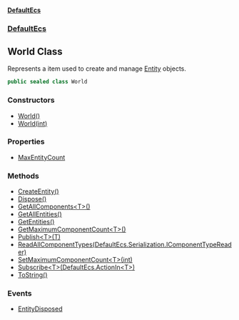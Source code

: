 #### [DefaultEcs](./index.md 'index')
### [DefaultEcs](./DefaultEcs.md 'DefaultEcs')
## World Class
Represents a item used to create and manage [Entity](./DefaultEcs-Entity.md 'DefaultEcs.Entity') objects.  
```C#
public sealed class World
```
### Constructors
- [World()](./DefaultEcs-World-World().md 'DefaultEcs.World.World()')
- [World(int)](./DefaultEcs-World-World(int).md 'DefaultEcs.World.World(int)')
### Properties
- [MaxEntityCount](./DefaultEcs-World-MaxEntityCount.md 'DefaultEcs.World.MaxEntityCount')
### Methods
- [CreateEntity()](./DefaultEcs-World-CreateEntity().md 'DefaultEcs.World.CreateEntity()')
- [Dispose()](./DefaultEcs-World-Dispose().md 'DefaultEcs.World.Dispose()')
- [GetAllComponents&lt;T&gt;()](./DefaultEcs-World-GetAllComponents-T-().md 'DefaultEcs.World.GetAllComponents&lt;T&gt;()')
- [GetAllEntities()](./DefaultEcs-World-GetAllEntities().md 'DefaultEcs.World.GetAllEntities()')
- [GetEntities()](./DefaultEcs-World-GetEntities().md 'DefaultEcs.World.GetEntities()')
- [GetMaximumComponentCount&lt;T&gt;()](./DefaultEcs-World-GetMaximumComponentCount-T-().md 'DefaultEcs.World.GetMaximumComponentCount&lt;T&gt;()')
- [Publish&lt;T&gt;(T)](./DefaultEcs-World-Publish-T-(T).md 'DefaultEcs.World.Publish&lt;T&gt;(T)')
- [ReadAllComponentTypes(DefaultEcs.Serialization.IComponentTypeReader)](./DefaultEcs-World-ReadAllComponentTypes(DefaultEcs-Serialization-IComponentTypeReader).md 'DefaultEcs.World.ReadAllComponentTypes(DefaultEcs.Serialization.IComponentTypeReader)')
- [SetMaximumComponentCount&lt;T&gt;(int)](./DefaultEcs-World-SetMaximumComponentCount-T-(int).md 'DefaultEcs.World.SetMaximumComponentCount&lt;T&gt;(int)')
- [Subscribe&lt;T&gt;(DefaultEcs.ActionIn&lt;T&gt;)](./DefaultEcs-World-Subscribe-T-(DefaultEcs-ActionIn-T-).md 'DefaultEcs.World.Subscribe&lt;T&gt;(DefaultEcs.ActionIn&lt;T&gt;)')
- [ToString()](./DefaultEcs-World-ToString().md 'DefaultEcs.World.ToString()')
### Events
- [EntityDisposed](./DefaultEcs-World-EntityDisposed.md 'DefaultEcs.World.EntityDisposed')
